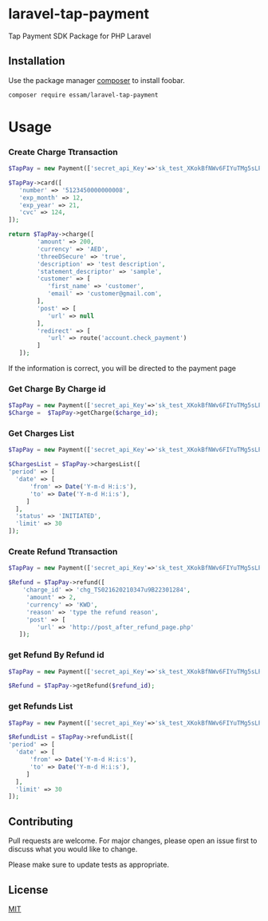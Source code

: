 # laravel-tap-payment
Tap Payment SDK Package for PHP Laravel

## Installation

Use the package manager [composer](https://getcomposer.org/) to install foobar.

```bash
composer require essam/laravel-tap-payment
```

# Usage
### Create Charge Ttransaction
```php
$TapPay = new Payment(['secret_api_Key'=>'sk_test_XKokBfNWv6FIYuTMg5sLPjhJ']);

$TapPay->card([
   'number' => '5123450000000008',
   'exp_month' => 12,
   'exp_year' => 21,
   'cvc' => 124,
]);

return $TapPay->charge([
        'amount' => 200,
        'currency' => 'AED',
        'threeDSecure' => 'true',
        'description' => 'test description',
        'statement_descriptor' => 'sample',
        'customer' => [
           'first_name' => 'customer',
           'email' => 'customer@gmail.com',
        ],
        'post' => [
           'url' => null
        ],
        'redirect' => [
           'url' => route('account.check_payment')
        ]
   ]);
```
If the information is correct, you will be directed to the payment page

### Get Charge By Charge id
```php
$TapPay = new Payment(['secret_api_Key'=>'sk_test_XKokBfNWv6FIYuTMg5sLPjhJ']);
$Charge =  $TapPay->getCharge($charge_id);
```

### Get Charges List
```php
$TapPay = new Payment(['secret_api_Key'=>'sk_test_XKokBfNWv6FIYuTMg5sLPjhJ']);

$ChargesList = $TapPay->chargesList([
'period' => [
  'date' => [
      'from' => Date('Y-m-d H:i:s'),
      'to' => Date('Y-m-d H:i:s'),
     ]
  ],
  'status' => 'INITIATED',
  'limit' => 30
]);
```

### Create Refund Ttransaction
```php
$TapPay = new Payment(['secret_api_Key'=>'sk_test_XKokBfNWv6FIYuTMg5sLPjhJ']);

$Refund = $TapPay->refund([
    'charge_id' => 'chg_TS021620210347u9B22301284',
     'amount' => 2,
     'currency' => 'KWD',
     'reason' => 'type the refund reason',
     'post' => [
        'url' => 'http://post_after_refund_page.php'
   ]);
```

### get Refund By Refund id
```php
$TapPay = new Payment(['secret_api_Key'=>'sk_test_XKokBfNWv6FIYuTMg5sLPjhJ']);

$Refund = $TapPay->getRefund($refund_id);
```

### get Refunds List
```php
$TapPay = new Payment(['secret_api_Key'=>'sk_test_XKokBfNWv6FIYuTMg5sLPjhJ']);

$RefundList = $TapPay->refundList([
'period' => [
  'date' => [
      'from' => Date('Y-m-d H:i:s'),
      'to' => Date('Y-m-d H:i:s'),
     ]
  ],
  'limit' => 30
]);
```

## Contributing
Pull requests are welcome. For major changes, please open an issue first to discuss what you would like to change.

Please make sure to update tests as appropriate.

## License
[MIT](https://choosealicense.com/licenses/mit/)

